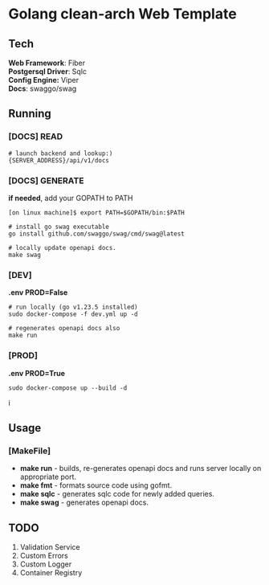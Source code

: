 # Golang clean-arch Web Template

## **Tech**
**Web Framework**: Fiber  
**Postgersql Driver**: Sqlc  
**Config Engine:** Viper  
**Docs**: swaggo/swag  

## **Running**
### [DOCS] READ
```shell
# launch backend and lookup:)
{SERVER_ADDRESS}/api/v1/docs
```
### [DOCS] GENERATE
**if needed**, add your GOPATH to PATH
```shell
[on linux machine]$ export PATH=$GOPATH/bin:$PATH

# install go swag executable
go install github.com/swaggo/swag/cmd/swag@latest

# locally update openapi docs.
make swag

```

### [DEV]
**.env PROD=False**
```shell
# run locally (go v1.23.5 installed)
sudo docker-compose -f dev.yml up -d

# regenerates openapi docs also
make run
```
### [PROD] 
**.env PROD=True**
```shell
sudo docker-compose up --build -d
```

i
## **Usage**

### [MakeFile]

- **make run** - builds, re-generates openapi docs and runs server locally on appropriate port.
- **make fmt** - formats source code using gofmt. 
- **make sqlc** - generates sqlc code for newly added queries.
- **make swag** - generates openapi docs.


## TODO
1) Validation Service
2) Custom Errors
3) Custom Logger
4) Container Registry

